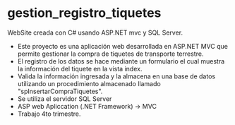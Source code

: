 # gestion_registro_tiquetes
WebSite creada con C# usando ASP.NET mvc y SQL Server. 
- Este proyecto es una aplicación web desarrollada en ASP.NET MVC que permite gestionar la compra de tiquetes de transporte terrestre.
- El registro de los datos se hace mediante un formulario el cual muestra la información del tiquete en la vista index.
- Valida la información ingresada y la almacena en una base de datos utilizando un procedimiento almacenado llamado "spInsertarCompraTiquetes".
- Se utiliza el servidor SQL Server
- ASP web Apliccation (.NET Framework) -> MVC
- Trabajo 4to trimestre.

